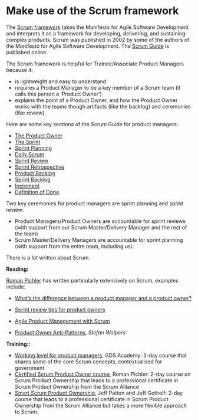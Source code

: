 # Make use of the Scrum framework

The [Scrum framework](https://www.scrumguides.org/scrum-guide.html) takes the Manifesto for Agile Software Development and interprets it as a framework for developing, delivering, and sustaining complex products. Scrum was published in 2002 by some of the authors of the Manifesto for Agile Software Development. The [Scrum Guide](https://www.scrumguides.org/scrum-guide.html) is published online. 

The Scrum framework is helpful for Trainee/Associate Product Managers because it:

- is lightweight and easy to understand
- requires a Product Manager to be a key member of a Scrum team (it calls this person a ‘Product Owner’)
- explains the point of a Product Owner, and how the Product Owner works with the teams though artifacts (like the backlog) and ceremonies (like review).

Here are some key sections of the Scrum Guide for product managers:

- [The Product Owner](https://www.scrumguides.org/scrum-guide.html#team-po)
- [The Sprint](https://www.scrumguides.org/scrum-guide.html#events-sprint)
- [Sprint Planning](https://www.scrumguides.org/scrum-guide.html#events-planning)
- [Daily Scrum](https://www.scrumguides.org/scrum-guide.html#events-daily)
- [Sprint Review](https://www.scrumguides.org/scrum-guide.html#events-review)
- [Sprint Retrospective](https://www.scrumguides.org/scrum-guide.html#events-retro)
- [Product Backlog](https://www.scrumguides.org/scrum-guide.html#artifacts-productbacklog)
- [Sprint Backlog](https://www.scrumguides.org/scrum-guide.html#artifacts-sprintbacklog)
- [Increment](https://www.scrumguides.org/scrum-guide.html#artifacts-increment)
- [Definition of Done](https://www.scrumguides.org/scrum-guide.html#artifact-transparency-done).

Two key ceremonies for product managers are sprint planning and sprint review:

- Product Managers/Product Owners are accountable for sprint reviews (with support from our Scrum Master/Delivery Manager and the rest of the team)
- Scrum Master/Delivery Managers are accountable for sprint planning (with support from the entire team, including us).

There is a _lot_ written about Scrum.

**Reading:**

[Roman Pichler](https://www.romanpichler.com/blog/) has written particularly extensively on Scrum, examples include:

- [What’s the difference between a product manager and a product owner?](https://www.romanpichler.com/blog/product-manager-vs-product-owner/)
- [Sprint review tips for product owners](http://www.romanpichler.com/blog/sprint-review-tips-for-product-owners/)
- [Agile Product Management with Scrum](https://www.romanpichler.com/romans-books/agile-product-management-with-scrum/)

- [Product Owner Anti-Patterns](https://age-of-product.com/product-owner-anti-patterns/), *Stefan Wolpers*

**Training::**

- [Working level for product managers](https://www.gov.uk/guidance/working-level-for-product-managers-course-description), GDS Academy: 3-day course that shares some of the core Scrum concepts, contextualised for government
- [Certified Scrum Product Owner course](https://www.romanpichler.com/training-courses/certified-scrum-product-owner-course/), Roman Pichler: 2-day course on Scrum Product Ownership that leads to a professional certificate in Scrum Product Ownership from the Scrum Alliance
- [Smart Scrum Product Ownership](https://www.eventbrite.com/o/jeff-gothelf-amp-jeff-patton-10943943076), Jeff Patton and Jeff Gothelf: 2-day course that leads to a professional certificate in Scrum Product Ownership from the Scrum Alliance but takes a more flexible approach to Scrum.

